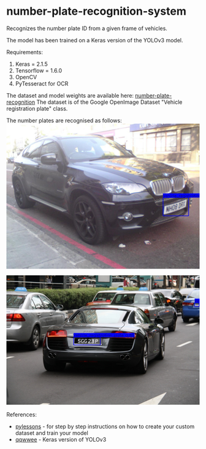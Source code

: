 # number-plate-recognition-system
Recognizes the number plate ID from a given frame of vehicles.

The model has been trained on a Keras version of the YOLOv3 model.

Requirements:
1. Keras = 2.1.5
1. Tensorflow = 1.6.0
1. OpenCV
1. PyTesseract for OCR

The dataset and model weights are available here:
[number-plate-recognition](https://drive.google.com/open?id=1MzkFwI7dv7yo0JcjAm9N5IodEB1J9gxo)
The dataset is of the Google OpenImage Dataset "Vehicle registration plate" class.

The number plates are recognised as follows:
![car1-detect](/test/detect1.jpg)

![car1-detect](/test/detect2.jpg)

References:
* [pylessons](https://pylessons.com/YOLOv3-custom-data/) - for step by step instructions on how to create your custom dataset and train your model
* [qqwwee](https://github.com/qqwweee/keras-yolo3) - Keras version of YOLOv3
